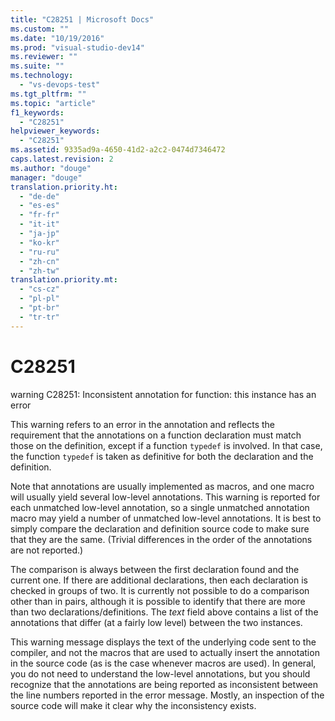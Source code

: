 ```yaml
---
title: "C28251 | Microsoft Docs"
ms.custom: ""
ms.date: "10/19/2016"
ms.prod: "visual-studio-dev14"
ms.reviewer: ""
ms.suite: ""
ms.technology: 
  - "vs-devops-test"
ms.tgt_pltfrm: ""
ms.topic: "article"
f1_keywords: 
  - "C28251"
helpviewer_keywords: 
  - "C28251"
ms.assetid: 9335ad9a-4650-41d2-a2c2-0474d7346472
caps.latest.revision: 2
ms.author: "douge"
manager: "douge"
translation.priority.ht: 
  - "de-de"
  - "es-es"
  - "fr-fr"
  - "it-it"
  - "ja-jp"
  - "ko-kr"
  - "ru-ru"
  - "zh-cn"
  - "zh-tw"
translation.priority.mt: 
  - "cs-cz"
  - "pl-pl"
  - "pt-br"
  - "tr-tr"
---
```

# C28251
warning C28251: Inconsistent annotation for function: this instance has an error  
  
 This warning refers to an error in the annotation and reflects the requirement that the annotations on a function declaration must match those on the definition, except if a function `typedef` is involved. In that case, the function `typedef` is taken as definitive for both the declaration and the definition.  
  
 Note that annotations are usually implemented as macros, and one macro will usually yield several low-level annotations. This warning is reported for each unmatched low-level annotation, so a single unmatched annotation macro may yield a number of unmatched low-level annotations. It is best to simply compare the declaration and definition source code to make sure that they are the same. (Trivial differences in the order of the annotations are not reported.)  
  
 The comparison is always between the first declaration found and the current one. If there are additional declarations, then each declaration is checked in groups of two. It is currently not possible to do a comparison other than in pairs, although it is possible to identify that there are more than two declarations/definitions.  The *text* field above contains a list of the annotations that differ (at a fairly low level) between the two instances.  
  
 This warning message displays the text of the underlying code sent to the compiler, and not the macros that are used to actually insert the annotation in the source code (as is the case whenever macros are used). In general, you do not need to understand the low-level annotations, but you should recognize that the annotations are being reported as inconsistent between the line numbers reported in the error message. Mostly, an inspection of the source code will make it clear why the inconsistency exists.